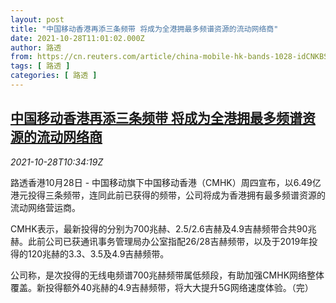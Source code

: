 ```yaml
---
layout: post
title: "中国移动香港再添三条频带 将成为全港拥最多频谱资源的流动网络商"
date: 2021-10-28T11:01:02.000Z
author: 路透
from: https://cn.reuters.com/article/china-mobile-hk-bands-1028-idCNKBS2HI1EJ
tags: [ 路透 ]
categories: [ 路透 ]
---
```

<!--1635418862000-->
[中国移动香港再添三条频带 将成为全港拥最多频谱资源的流动网络商](https://cn.reuters.com/article/china-mobile-hk-bands-1028-idCNKBS2HI1EJ)
------

<div>
<div><i>2021-10-28T10:34:19Z</i></div><p>路透香港10月28日 - 中国移动旗下中国移动香港（CMHK）周四宣布，以6.49亿港元投得三条频带，连同此前已获得的频带，公司将成为香港拥有最多频谱资源的流动网络营运商。</p><p>CMHK表示，最新投得的分别为700兆赫、2.5/2.6吉赫及4.9吉赫频带合共90兆赫。此前公司已获通讯事务管理局办公室指配26/28吉赫频带，以及于2019年投得的120兆赫的3.3、3.5及4.9吉赫频带。</p><p>公司称，是次投得的无线电频谱700兆赫频带属低频段，有助加强CMHK网络整体覆盖。新投得额外40兆赫的4.9吉赫频带，将大大提升5G网络速度体验。（完）</p>
</div>
